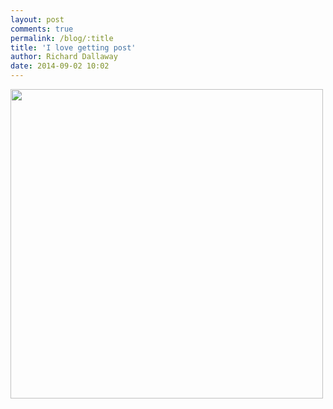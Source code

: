 ```yaml
---
layout: post
comments: true
permalink: /blog/:title
title: 'I love getting post'
author: Richard Dallaway
date: 2014-09-02 10:02
---
```


<div><a href="http://static.skitters.dallaway.com/tp_2014_09_02_10_00_22_pdf_(page_1_of_2)_2014-09-02_10-01-58.png"><img src="http://static.skitters.dallaway.com/tp_thumb_2014_09_02_10_00_22_pdf_(page_1_of_2)_2014-09-02_10-01-58.png" width="500" height="495"/></a></div>


  
      
